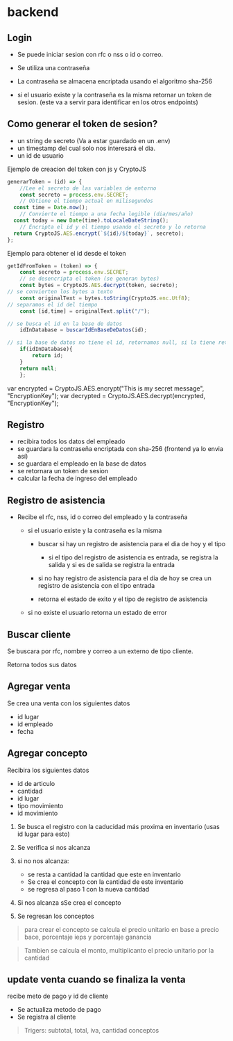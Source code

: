 # backend

## Login

- Se puede iniciar sesion con rfc o nss o id o correo.
- Se utiliza una contraseña
- La contraseña se almacena encriptada usando el algoritmo sha-256

- si el usuario existe y la contraseña es la misma retornar un token de sesion. (este va a servir para identificar en los otros endpoints)
## Como generar el token de sesion?

- un string de secreto (Va a estar guardado en un .env)
- un timestamp del cual solo nos interesará el dia.
- un id de usuario

Ejemplo de creacion del token con js y CryptoJS
```js
generarToken = (id) => {
    //Lee el secreto de las variables de entorno
    const secreto = process.env.SECRET;
    // Obtiene el tiempo actual en milisegundos
  const time = Date.now();
    // Convierte el tiempo a una fecha legible (dia/mes/año)
  const today = new Date(time).toLocaleDateString();
    // Encripta el id y el tiempo usando el secreto y lo retorna
  return CryptoJS.AES.encrypt(`${id}/${today}`, secreto);
};

```
Ejemplo para obtener el id desde el token
```js
getIdFromToken = (token) => {
    const secreto = process.env.SECRET;
    // se desencripta el token (se generan bytes)
    const bytes = CryptoJS.AES.decrypt(token, secreto);
// se convierten los bytes a texto
    const originalText = bytes.toString(CryptoJS.enc.Utf8);
// separamos el id del tiempo
    const [id,time] = originalText.split("/");

// se busca el id en la base de datos
    idInDatabase = buscarIdEnBaseDeDatos(id);

// si la base de datos no tiene el id, retornamos null, si la tiene retornamos el id
    if(idInDatabase){
        return id;
    }
    return null;
    };
```

var encrypted = CryptoJS.AES.encrypt("This is my secret message", "EncryptionKey");
var decrypted = CryptoJS.AES.decrypt(encrypted, "EncryptionKey");


## Registro
- recibira todos los datos del empleado
- se guardara la contraseña encriptada con sha-256 (frontend ya lo envia así)
- se guardara el empleado en la base de datos
- se retornara un token de sesion
- calcular la fecha de ingreso del empleado

## Registro de asistencia
- Recibe el rfc, nss, id o correo del empleado y la contraseña
    - si el usuario existe y la contraseña es la misma
        
        - buscar si hay un registro de asistencia para el dia de hoy y el tipo
            - si el tipo del registro de asistencia  es entrada, se registra la salida y si es de salida se registra la entrada

        - si no hay registro de asistencia para el dia de hoy se crea un registro de asistencia con el tipo entrada

        - retorna el estado de exito y el tipo de registro de asistencia
    - si no existe el usuario retorna un estado de error

## Buscar cliente
Se buscara por rfc, nombre y correo a un externo de tipo cliente.

Retorna todos sus datos

## Agregar venta
Se crea una venta con los siguientes datos

- id lugar
- id empleado
- fecha


## Agregar concepto
Recibira los siguientes datos
- id de articulo
- cantidad
- id lugar
- tipo movimiento
- id movimiento 

1. Se busca el registro con la caducidad más proxima en inventario (usas id lugar para esto)
2. Se verifica si nos alcanza
3. si no nos alcanza:
    - se resta a cantidad la cantidad que este en inventario
    - Se crea el concepto con la cantidad de este inventario 
    - se regresa al paso 1 con la nueva cantidad


4. Si nos alcanza sSe crea el concepto

5. Se regresan los conceptos

> para crear el concepto se calcula el precio unitario en base a precio bace, porcentaje ieps y porcentaje ganancia

> Tambien se calcula el monto, multiplicanto el precio unitario por la cantidad


## update venta cuando se finaliza la venta
recibe meto de pago y id de cliente

- Se actualiza metodo de pago
- Se registra al cliente

> Trigers: subtotal, total, iva, cantidad conceptos


